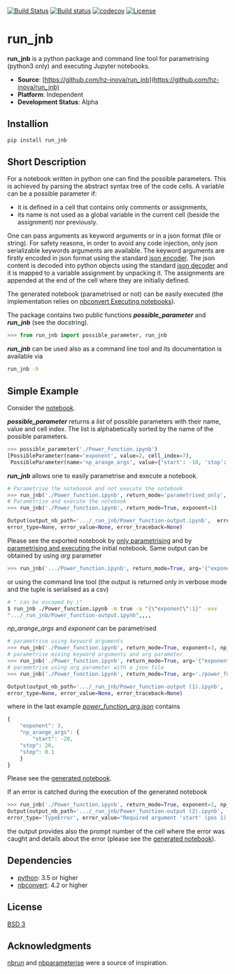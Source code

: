 [![Build Status](https://travis-ci.org/hz-inova/run_jnb.svg?branch=master)](https://travis-ci.org/hz-inova/run_jnb)
[![Build status](https://ci.appveyor.com/api/projects/status/g15r1prwb2smvx6d/branch/master?svg=true)](https://ci.appveyor.com/project/aplamada/run-jnb/branch/master)
[![codecov](https://codecov.io/gh/hz-inova/run_jnb/branch/master/graph/badge.svg)](https://codecov.io/gh/hz-inova/run_jnb)
[![License](https://img.shields.io/badge/License-BSD%203--Clause-blue.svg)](https://opensource.org/licenses/BSD-3-Clause)

# run_jnb

**run_jnb** is a python package and command line tool for parametrising (python3 only) and executing Jupyter notebooks.

- **Source**: [https://github.com/hz-inova/run_jnb](https://github.com/hz-inova/run_jnb)
- **Platform**: Independent
- **Development Status**: Alpha

## Installion

```sh
pip install run_jnb
```

## Short Description

For a notebook written in python one can find the possible parameters. This is achieved by parsing the abstract syntax tree of the code cells. A variable can be a possible parameter if:
- it is defined in a cell that contains only comments or assignments,
- its name is not used as a global variable in the current cell (beside the assignment) nor previously.

One can pass arguments as keyword arguments or in a json format (file or string). For safety reasons, in order to avoid any code injection, only json serializable keywords arguments are available. The keyword arguments are firstly encoded in json format using the standard [json encoder](https://docs.python.org/3.6/library/json.html#json.JSONEncoder). The json content is decoded into python objects using the standard [json decoder](https://docs.python.org/3.6/library/json.html#json.JSONDecoder) and it is mapped to a variable assignment by unpacking it. The assignments are appended at the end of the cell where they are initially defined.

The generated notebook (parametrised or not) can be easily executed (the implementation relies on [nbconvert Executing notebooks](http://nbconvert.readthedocs.io/en/latest/execute_api.html)).

The package contains two public functions ***possible_parameter*** and ***run_jnb*** (see the docstring).

```python
>>> from run_jnb import possible_parameter, run_jnb
```

***run_jnb*** can be used also as a command line tool and its documentation is available via

```sh
run_jnb -h
```

## Simple Example

Consider the [notebook](example/Power_function.ipynb).

***possible_parameter*** returns a *list* of possible parameters with their name, value and cell index.
The list is alphabetically sorted by the name of the possible parameters.

```python
>>> possible_parameter('./Power_function.ipynb')
[PossibleParameter(name='exponent', value=2, cell_index=7),
 PossibleParameter(name='np_arange_args', value={'start': -10, 'stop': 10, 'step': 0.01}, cell_index=4)]
```

***run_jnb*** allows one to easily parametrise and execute a notebook.
```python
# Parametrise the noteboook and not execute the notebook
>>> run_jnb('./Power_function.ipynb', return_mode='parametrised_only', exponent=1)
# Parametrise and execute the notebook
>>> run_jnb('./Power_function.ipynb', return_mode=True, exponent=1)

Output(output_nb_path='.../_run_jnb/Power_function-output.ipynb',  error_prompt_number=None, 
error_type=None, error_value=None, error_traceback=None)
```
Please see the exported notebook by [only parametrising](example/_run_jnb/Power_function-output.ipynb) and by [parametrising and executing ](example/_run_jnb/Power_function-output%20(1).ipynb) the initial notebook.
Same output can be obtained by using *arg* parameter
```python
>>> run_jnb('.../Power_function.ipynb', return_mode=True, arg='{"exponent":1}')
```
or using the command line tool (the output is returned only in verbose mode and the tuple is serialised as a csv)
```sh
# " can be escaped by \"
$ run_jnb ./Power_function.ipynb -m true -a "{\"exponent\":1}" -vvv
".../_run_jnb/Power_function-output.ipynb",,,,
```

*np_arange_args* and *exponent* can be parametrised
```python
# parametrise using keyword arguments
>>> run_jnb('./Power_function.ipynb', return_mode=True, exponent=3, np_arange_args={'start':-20,'stop':20,'step':0.1})
# parametrise mixing keyword arguments and arg parameter
>>> run_jnb('./Power_function.ipynb', return_mode=True, arg='{"exponent":3}', np_arange_args={'start':-20,'stop':20,'step':0.1})
# parametrise using arg parameter with a json file
>>> run_jnb('./Power_function.ipynb', return_mode=True, arg='./power_function_arg.json')

Output(output_nb_path='.../_run_jnb/Power_function-output (1).ipynb',  error_prompt_number=None, 
error_type=None, error_value=None, error_traceback=None)
```
where in the last example [*power_function_arg.json*](example/power_function_arg.json) contains
```javascript
{
    "exponent": 3,
    "np_arange_args": {
        "start": -20,
	"stop": 20,
	"step": 0.1
    }
}
```

Please see the [generated notebook](example/_run_jnb/Power_function-output%20(2).ipynb).

If an error is catched during the execution of the generated notebook
```python
>>> run_jnb('./Power_function.ipynb', return_mode=True, exponent=1, np_arange_args={'step':0.1})
Output(output_nb_path='.../_run_jnb/Power_function-output (2).ipynb',  error_prompt_number=3, 
error_type='TypeError', error_value="Required argument 'start' (pos 1) not found", error_traceback=...)
```
the output provides also the prompt number of the cell where the error was caught and details about the error (please see the [generated notebook](example/_run_jnb/Power_function-output%20(3).ipynb)).


## Dependencies
- [python](https://www.python.org): 3.5 or higher
- [nbconvert](http://nbconvert.readthedocs.io): 4.2 or higher

## License
[BSD 3](LICENSE)

## Acknowledgments
[nbrun](https://github.com/tritemio/nbrun) and [nbparameterise](https://github.com/takluyver/nbparameterise) were a source of inspiration.
